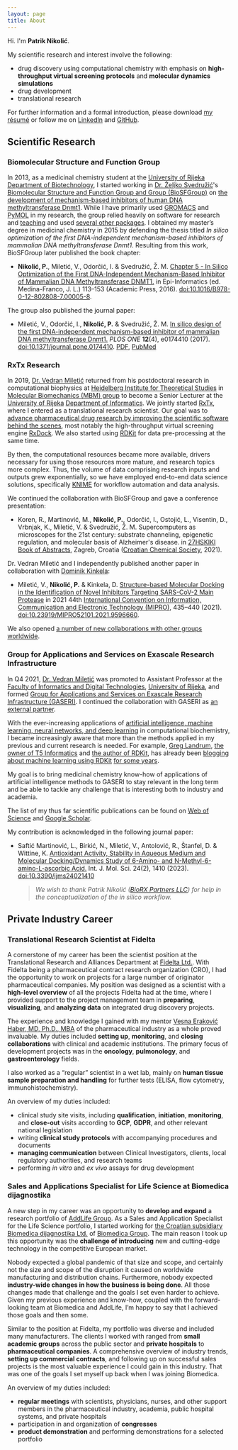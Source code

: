 ```yaml
---
layout: page
title: About
---
```


Hi. I'm **Patrik Nikolić**.

My scientific research and interest involve the following:

- drug discovery using computational chemistry with emphasis on **high-throughput virtual screening protocols** and **molecular dynamics simulations**
- drug development
- translational research

For further information and a formal introduction, please download [my résumé](files/resume.pdf) or follow me on [LinkedIn](https://www.linkedin.com/in/patrik-nikolic-8aa48310a) and [GitHub](https://github.com/patrik-nikolic).

## Scientific Research

### Biomolecular Structure and Function Group

In 2013, as a medicinal chemistry student at the [University of Rijeka](https://uniri.hr/) [Department of Biotechnology](https://www.biotech.uniri.hr/), I started working in [Dr. Željko Svedružić](https://svedruziclab.github.io/principal-investigator.html)'s [Biomolecular Structure and Function Group and Group (BioSFGroup)](https://svedruziclab.github.io/group.html) on [the development of mechanism-based inhibitors of human DNA methyltransferase Dnmt1](https://svedruziclab.github.io/research.html#projects). While I have primarily used [GROMACS](https://www.gromacs.org/) and [PyMOL](https://pymol.org/) in my research, the group relied heavily on software for research and [teaching](https://svedruziclab.github.io/teaching.html) and used [several other packages](https://svedruziclab.github.io/software.html). I obtained my master’s degree in medicinal chemistry in 2015 by defending the thesis titled *In silico optimization of the first DNA-independent mechanism-based inhibitors of mammalian DNA methyltransferase Dnmt1*. Resulting from this work, BioSFGroup later published the book chapter:

- **Nikolić, P.**, Miletić, V., Odorčić, I. & Svedružić, Ž. M. [Chapter 5 - In Silico Optimization of the First DNA-Independent Mechanism-Based Inhibitor of Mammalian DNA Methyltransferase DNMT1.](https://www.sciencedirect.com/science/article/pii/B9780128028087000058) in Epi-Informatics (ed. Medina-Franco, J. L.) 113–153 (Academic Press, 2016). [doi:10.1016/B978-0-12-802808-7.00005-8](https://doi.org/10.1371/10.1016/B978-0-12-802808-7.00005-8).

The group also published the journal paper:

- Miletić, V., Odorčić, I., **Nikolić, P.** & Svedružić, Ž. M. [In silico design of the first DNA-independent mechanism-based inhibitor of mammalian DNA methyltransferase Dnmt1.](https://journals.plos.org/plosone/article?id=10.1371/journal.pone.0174410) *PLOS ONE* **12**(4), e0174410 (2017). [doi:10.1371/journal.pone.0174410](https://doi.org/10.1371/journal.pone.0174410). [PDF](https://journals.plos.org/plosone/article/file?id=10.1371/journal.pone.0174410&type=printable), [PubMed](https://www.ncbi.nlm.nih.gov/pubmed/28399172)

### RxTx Research

In 2019, [Dr. Vedran Miletić](https://vedran.miletic.net/) returned from his postdoctoral research in computational biophysics at [Heidelberg Institute for Theoretical Studies](https://www.h-its.org/) in [Molecular Biomechanics (MBM) group](https://www.h-its.org/research/mbm/) to become a Senior Lecturer at the [University of Rijeka](https://uniri.hr/) [Department of Informatics](https://www.inf.uniri.hr/). We jointly started [RxTx](https://www.rxtx.tech/), where I entered as a translational research scientist. Our goal was to [advance pharmaceutical drug research by improving the scientific software behind the scenes](https://www.rxtx.tech/blog/rxtx-vision-and-outlook), most notably the high-throughput virtual screening engine [RxDock](https://rxdock.gitlab.io/). We also started using [RDKit](https://rdkit.org/) for data pre-processing at the same time.

By then, the computational resources became more available, drivers necessary for using those resources more mature, and research topics more complex. Thus, the volume of data comprising research inputs and outputs grew exponentially, so we have employed end-to-end data science solutions, specifically [KNIME](https://www.knime.com/) for workflow automation and data analysis.

We continued the collaboration with BioSFGroup and gave a conference presentation:

- Koren, R., Martinović, M., **Nikolić, P.**, Odorčić, I., Ostojić, L., Visentin, D., Vrbnjak, K., Miletić, V. & Svedružić, Ž. M. Supercomputers as microscopes for the 21st century: substrate channeling, epigenetic regulation, and molecular basis of Alzheimer's disease. in [27HSKIKI Book of Abstracts](https://27hskiki.hkd.hr/book-of-abstracts/), Zagreb, Croatia ([Croatian Chemical Society](https://www.hkd.hr/), 2021).

Dr. Vedran Miletić and I independently published another paper in collaboration with [Dominik Kinkela](https://group.miletic.net/en/people/):

- Miletić, V., **Nikolić, P.** & Kinkela, D. [Structure-based Molecular Docking in the Identification of Novel Inhibitors Targeting SARS-CoV-2 Main Protease](https://ieeexplore.ieee.org/document/9596660) in 2021 44th [International Convention on Information, Communication and Electronic Technology (MIPRO)](http://www.mipro.hr/), 435–440 (2021). [doi:10.23919/MIPRO52101.2021.9596660](https://doi.org/10.23919/MIPRO52101.2021.9596660).

We also opened [a number of new collaborations with other groups worldwide](https://www.rxtx.tech/research).

### Group for Applications and Services on Exascale Research Infrastructure

In Q4 2021, [Dr. Vedran Miletić](https://vedran.miletic.net/) was promoted to Assistant Professor at the [Faculty of Informatics and Digital Technologies](https://www.inf.uniri.hr/), [University of Rijeka](https://uniri.hr/), and formed [Group for Applications and Services on Exascale Research Infrastructure (GASERI)](https://group.miletic.net/en/). I continued the collaboration with GASERI as [an external partner](https://group.miletic.net/en/people/).

With the ever-increasing applications of [artificial intelligence, machine learning, neural networks, and deep learning](https://www.ibm.com/cloud/blog/ai-vs-machine-learning-vs-deep-learning-vs-neural-networks) in computational biochemistry, I became increasingly aware that more than the methods applied in my previous and current research is needed. For example, [Greg Landrum](https://github.com/greglandrum), [the owner of T5 Informatics](http://www.t5informatics.com/) and [the author of RDKit](https://rdkit.org/docs/Overview.html), has already been [blogging about machine learning using RDKit](https://greglandrum.github.io/rdkit-blog/) [for some years](https://rdkit.blogspot.com/).

My goal is to bring medicinal chemistry know-how of applications of artificial intelligence methods to GASERI to stay relevant in the long term and be able to tackle any challenge that is interesting both to industry and academia.

The list of my thus far scientific publications can be found on [Web of Science](https://www.webofscience.com/wos/author/record/28345853) and [Google Scholar](https://scholar.google.com/citations?user=4sYRL_kAAAAJ).

My contribution is acknowledged in the following journal paper:

- Saftić Martinović, L., Birkić, N., Miletić, V., Antolović, R., Štanfel, D. & Wittine, K. [Antioxidant Activity, Stability in Aqueous Medium and Molecular Docking/Dynamics Study of 6-Amino- and N-Methyl-6-amino-L-ascorbic Acid.](https://www.mdpi.com/1422-0067/24/2/1410) Int. J. Mol. Sci. 24(2), 1410 (2023). [doi:10.3390/ijms24021410](https://doi.org/10.3390/ijms24021410)

    > *We wish to thank Patrik Nikolić ([BioRX Partners LLC](https://www.biorxpartners.com/)) for help in the conceptualization of the in silico workflow.*

## Private Industry Career

### Translational Research Scientist at Fidelta

A cornerstone of my career has been the scientist position at the Translational Research and Alliances Department at [Fidelta Ltd.](https://www.fidelta.eu/). With Fidelta being a pharmaceutical contract research organization (CRO), I had the opportunity to work on projects for a large number of originator pharmaceutical companies. My position was designed as a scientist with a **high-level overview** of all the projects Fidelta had at the time, where I provided support to the project management team in **preparing**, **visualizing**, and **analyzing data** on integrated drug discovery projects.

The experience and knowledge I gained with my mentor [Vesna Eraković Haber, MD, Ph.D., MBA](https://www.fidelta.eu/about-us/) of the pharmaceutical industry as a whole proved invaluable. My duties included **setting up**, **monitoring**, and **closing collaborations** with clinical and academic institutions. The primary focus of development projects was in the **oncology**, **pulmonology**, and **gastroenterology** fields.

I also worked as a “regular” scientist in a wet lab, mainly on **human tissue sample preparation and handling** for further tests (ELISA, flow cytometry, immunohistochemistry).

An overview of my duties included:

- clinical study site visits, including **qualification**, **initiation**, **monitoring**, and **close-out** visits according to **GCP**, **GDPR**, and other relevant national legislation
- writing **clinical study protocols** with accompanying procedures and documents
- **managing communication** between Clinical Investigators, clients, local regulatory authorities, and research teams
- performing *in vitro* and *ex vivo* assays for drug development

### Sales and Applications Specialist for Life Science at Biomedica dijagnostika

A new step in my career was an opportunity to **develop and expand** a research portfolio of [AddLife Group](https://www.add.life/en/). As a Sales and Application Specialist for the Life Science portfolio, I started working for [the Croatian subsidiary Biomedica dijagnostika Ltd.](https://www.bmgrp.hr/) of [Biomedica Group](https://www.bmgrp.com/). The main reason I took up this opportunity was the **challenge of introducing** new and cutting-edge technology in the competitive European market.

Nobody expected a global pandemic of that size and scope, and certainly not the size and scope of the disruption it caused on worldwide manufacturing and distribution chains. Furthermore, nobody expected **industry-wide changes in how the business is being done**. All those changes made that challenge and the goals I set even harder to achieve. Given my previous experience and know-how, coupled with the forward-looking team at Biomedica and AddLife, I’m happy to say that I achieved those goals and then some.

Similar to the position at Fidelta, my portfolio was diverse and included many manufacturers. The clients I worked with ranged from **small academic groups** across the public sector and **private hospitals** to **pharmaceutical companies**. A comprehensive overview of industry trends, **setting up commercial contracts**, and following up on successful sales projects is the most valuable experience I could gain in this industry. That was one of the goals I set myself up back when I was joining Biomedica.

An overview of my duties included:

- **regular meetings** with scientists, physicians, nurses, and other support members in the pharmaceutical industry, academia, public hospital systems, and private hospitals
- participation in and organization of **congresses**
- **product demonstration** and performing demonstrations for a selected portfolio

